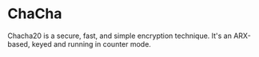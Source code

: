 # ChaCha
Chacha20 is a secure, fast, and simple encryption technique. It's an ARX-based, keyed and running in counter mode.
